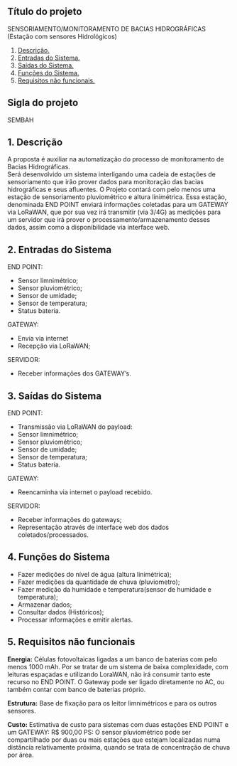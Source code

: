 
## Título do projeto

SENSORIAMENTO/MONITORAMENTO DE BACIAS HIDROGRÁFICAS (Estação com sensores Hidrológicos)

1. [Descrição.](#1-descrição)
2. [Entradas do Sistema.](#2-entradas-do-sistema)
3. [Saídas do Sistema.](#3-saídas-do-sistema)
4. [Funções do Sistema.](#4-funções-do-sistema)
5. [Requisitos não funcionais.](#5-requisitos-não-funcionais)

## Sigla do projeto

SEMBAH



## 1. Descrição

A proposta é auxiliar na automatização do processo de monitoramento de Bacias Hidrográficas.\
Será desenvolvido um sistema interligando uma cadeia de estações de sensoriamento  que irão prover dados para monitoração das bacias hidrográficas e seus afluentes.
O Projeto contará com pelo menos uma estação  de sensoriamento pluviométrico e altura linimétrica. Essa estação, denominada END POINT enviará informações coletadas para um GATEWAY via LoRaWAN, que por sua vez irá transmitir (via 3/4G) as medições para um servidor que irá prover o processamento/armazenamento desses dados, assim como a disponibilidade via interface web.  

## 2. Entradas do Sistema

END POINT:
- Sensor limnimétrico;
- Sensor pluviométrico;
- Sensor de umidade;
- Sensor de temperatura;
- Status bateria.

GATEWAY:
- Envia via internet
- Recepção via LoRaWAN;

SERVIDOR:
- Receber informações dos GATEWAY’s.

## 3. Saídas do Sistema

END POINT:
- Transmissão via LoRaWAN do payload:
- Sensor limnimétrico;
- Sensor pluviométrico;
- Sensor de umidade;
- Sensor de temperatura;
- Status bateria.

GATEWAY:
- Reencaminha via internet o payload recebido.

  

SERVIDOR:
- Receber informações do gateways;
- Representação através de interface web dos dados coletados/processados.

## 4. Funções do Sistema

- Fazer medições do nível de água (altura linimétrica);
- Fazer medições da quantidade de chuva (pluviometro);
- Fazer medição da humidade e temperatura(sensor de humidade e temperatura);
- Armazenar dados;
- Consultar dados (Históricos);
- Processar informações e emitir alertas.

## 5. Requisitos não funcionais

**Energia:** Células fotovoltaicas ligadas a um banco de baterias com pelo menos 1000 mAh. Por se tratar de um sistema de baixa complexidade, com leituras espaçadas e utilizando LoraWAN, não  irá consumir tanto este recurso no END POINT.  O Gateway pode ser ligado diretamente no AC, ou também contar com banco de baterias próprio.

**Estrutura:** Base de fixação para os leitor limnimétricos e para os outros sensores.

**Custo:** Estimativa de custo para sistemas com duas estações END POINT e um GATEWAY: R$ 900,00
PS: O sensor pluviométrico pode ser compartilhado por duas ou mais estações que estejam localizadas numa distância relativamente próxima, quando se trata de concentração de chuva por área.  
